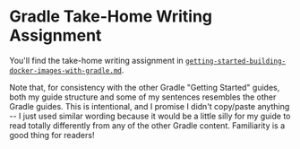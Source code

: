 # Gradle Take-Home Writing Assignment

You'll find the take-home writing assignment in [`getting-started-building-docker-images-with-gradle.md`](/getting-started-building-docker-images-with-gradle.md).

Note that, for consistency with the other Gradle "Getting Started" guides, both my guide structure
and some of my sentences resembles the other Gradle guides. This is intentional, and I promise I didn't
copy/paste anything -- I just used similar wording because it would be a little silly for my guide to
read totally differently from any of the other Gradle content. Familiarity is a good thing for readers!
